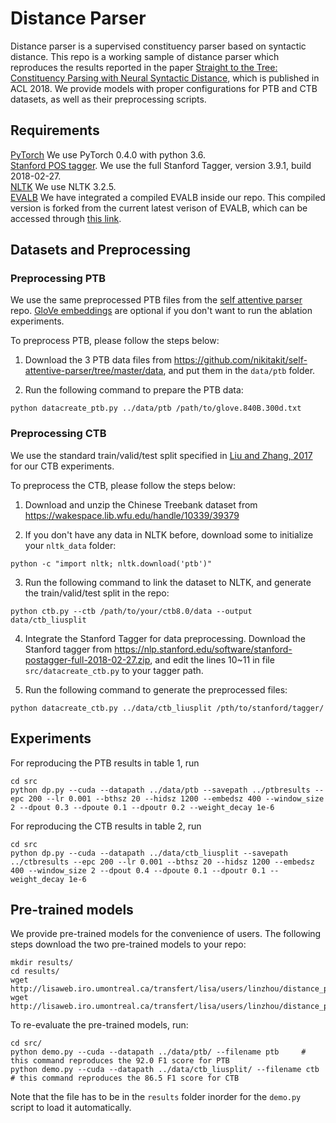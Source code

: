 # Distance Parser
Distance parser is a supervised constituency parser based on syntactic distance. 
This repo is a working sample of distance parser which reproduces the results reported in the paper 
[Straight to the Tree: Constituency Parsing with Neural Syntactic Distance](https://arxiv.org/abs/1806.04168), 
which is published in ACL 2018. We provide models with proper configurations for PTB and CTB datasets, as well as their preprocessing scripts.

## Requirements
[PyTorch](https://pytorch.org/) We use PyTorch 0.4.0 with python 3.6.   
[Stanford POS tagger](https://nlp.stanford.edu/software/stanford-postagger-full-2018-02-27.zip). We use the full Stanford Tagger, version 3.9.1, build 2018-02-27.   
[NLTK](http://www.nltk.org/) We use NLTK 3.2.5.  
[EVALB](https://nlp.cs.nyu.edu/evalb/) We have integrated a compiled EVALB inside our repo. This compiled version is forked from the current latest verison of EVALB, which can be accessed through [this link](https://nlp.cs.nyu.edu/evalb/EVALB.tgz).  

## Datasets and Preprocessing

### Preprocessing PTB
We use the same preprocessed PTB files from the [self attentive parser](https://github.com/nikitakit/self-attentive-parser) repo. [GloVe embeddings](https://nlp.stanford.edu/projects/glove/) are optional if you don't want to run the ablation experiments.

To preprocess PTB, please follow the steps below:

1. Download the 3 PTB data files from https://github.com/nikitakit/self-attentive-parser/tree/master/data, and put them in the `data/ptb` folder.

2. Run the following command to prepare the PTB data:
```
python datacreate_ptb.py ../data/ptb /path/to/glove.840B.300d.txt
```

### Preprocessing CTB
We use the standard train/valid/test split specified in [Liu and Zhang, 2017](https://arxiv.org/pdf/1707.05000.pdf) for our CTB experiments.

To preprocess the CTB, please follow the steps below:

1. Download and unzip the Chinese Treebank dataset from https://wakespace.lib.wfu.edu/handle/10339/39379

2. If you don't have any data in NLTK before, download some to initialize your `nltk_data` folder:
```
python -c "import nltk; nltk.download('ptb')"
``` 

3. Run the following command to link the dataset to NLTK, and generate the train/valid/test split in the repo:
```
python ctb.py --ctb /path/to/your/ctb8.0/data --output data/ctb_liusplit
```

4. Integrate the Stanford Tagger for data preprocessing. Download the Stanford tagger from https://nlp.stanford.edu/software/stanford-postagger-full-2018-02-27.zip, and edit the lines 10~11 in file `src/datacreate_ctb.py` to your tagger path.

5. Run the following command to generate the preprocessed files:
```
python datacreate_ctb.py ../data/ctb_liusplit /pth/to/stanford/tagger/
```

## Experiments
For reproducing the PTB results in table 1, run 
```
cd src
python dp.py --cuda --datapath ../data/ptb --savepath ../ptbresults --epc 200 --lr 0.001 --bthsz 20 --hidsz 1200 --embedsz 400 --window_size 2 --dpout 0.3 --dpoute 0.1 --dpoutr 0.2 --weight_decay 1e-6
```

For reproducing the CTB results in table 2, run 
```
cd src
python dp.py --cuda --datapath ../data/ctb_liusplit --savepath ../ctbresults --epc 200 --lr 0.001 --bthsz 20 --hidsz 1200 --embedsz 400 --window_size 2 --dpout 0.4 --dpoute 0.1 --dpoutr 0.1 --weight_decay 1e-6
```

## Pre-trained models
We provide pre-trained models for the convenience of users. The following steps download the two pre-trained models to your repo:
```
mkdir results/
cd results/
wget http://lisaweb.iro.umontreal.ca/transfert/lisa/users/linzhou/distance_parser_pretrained_model/ctb.th
wget http://lisaweb.iro.umontreal.ca/transfert/lisa/users/linzhou/distance_parser_pretrained_model/ptb.th
```
To re-evaluate the pre-trained models, run:
```
cd src/
python demo.py --cuda --datapath ../data/ptb/ --filename ptb     # this command reproduces the 92.0 F1 score for PTB
python demo.py --cuda --datapath ../data/ctb_liusplit/ --filename ctb     # this command reproduces the 86.5 F1 score for CTB
```
Note that the file has to be in the `results` folder inorder for the `demo.py` script to load it automatically.
